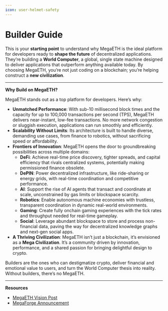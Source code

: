 ```yaml
---
icon: user-helmet-safety
---
```


# Builder Guide

This is your **starting point** to understand why MegaETH is the ideal platform for developers ready to **shape the future** of decentralized applications. They’re building a **World Computer**, a global, single state machine designed to deliver applications that outperform anything available today. By choosing MegaETH, you’re not just coding on a blockchain; you’re helping construct a **new civilization**.

***

**Why Build on MegaETH?**

MegaETH stands out as a top platform for developers. Here’s why:

* **Unmatched Performance**: With sub-10 millisecond block times and the capacity for up to 100,000 transactions per second (TPS), MegaETH delivers near-instant, low-fee transactions. No more network congestion or sluggish execution, applications can run smoothly and efficiently.
* **Scalability Without Limits**: Its architecture is built to handle diverse, demanding use cases, from finance to robotics, without sacrificing speed or affordability.
* **Frontiers of Innovation**: MegaETH opens the door to groundbreaking possibilities across multiple domains:
  * **DeFi**: Achieve real-time price discovery, tighter spreads, and capital efficiency that rivals centralized systems, potentially making permissioned finance obsolete.
  * **DePIN**: Power decentralized infrastructure, like ride-sharing or energy grids, with real-time coordination and competitive performance.
  * **AI**: Support the rise of AI agents that transact and coordinate at scale, unconstrained by gas limits or blockspace scarcity.
  * **Robotics**: Enable autonomous machine economies with trustless, transparent coordination in dynamic real-world environments.
  * **Gaming**: Create fully onchain gaming experiences with the tick rates and throughput needed for real-time gameplay.
  * **Social**: Leverage abundant blockspace to store and process non-financial data, paving the way for decentralized knowledge graphs and next-gen social apps.
* **A Thriving Civilization**: MegaETH isn’t just a blockchain, it’s envisioned as a **Mega Civilization**. It’s a community driven by innovation, performance, and a shared passion for bringing delightful design to crypto.

Builders are the ones who can destigmatize crypto, deliver financial and emotional value to users, and turn the World Computer thesis into reality. Without builders, there’s no MegaETH.

***

**Resources**

* [MegaETH Vision Post](https://x.com/hotpot_dao/status/1878896282082615346)
* [MegaForge Announcement](https://x.com/megaeth_labs/status/1882829039603470371)
